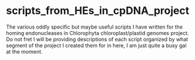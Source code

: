 # scripts_from_HEs_in_cpDNA_project
The various oddly specific but maybe useful scripts I have written for the homing endonucleases in Chlorophyta chloroplast/plastid genomes project. Do not fret I will be providing descriptions of each script organized by what segment of the project I created them for in here, I am just quite a busy gal at the moment.
